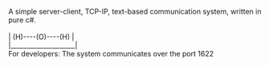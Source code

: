 A simple server-client, TCP-IP, text-based communication system, written in pure c#.
<br>
<br>
| (H)----(O)----(H) |
<br>|____________________|
<br>
For developers:
The system communicates over the port 1622
